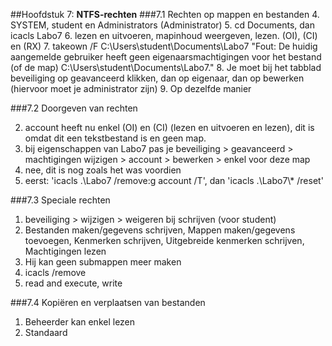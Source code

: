 ##Hoofdstuk 7: __NTFS-rechten__
###7.1 Rechten op mappen en bestanden
4. SYSTEM, student en Administrators (Administrator)
5. cd Documents, dan icacls Labo7
6. lezen en uitvoeren, mapinhoud weergeven, lezen. (OI), (CI) en (RX)
7. takeown /F C:\Users\student\Documents\Labo7
    "Fout: De huidig aangemelde gebruiker heeft geen eigenaarsmachtigingen
    voor het bestand (of de map) C:\Users\student\Documents\Labo7."
8. Je moet bij het tabblad beveiliging op geavanceerd klikken, dan op eigenaar, dan op bewerken (hiervoor moet je administrator zijn)
9. Op dezelfde manier

###7.2 Doorgeven van rechten

2. account heeft nu enkel (OI) en (CI) (lezen en uitvoeren en lezen), dit is omdat dit een tekstbestand is en geen map.
3. bij eigenschappen van Labo7 pas je beveiliging > geavanceerd > machtigingen wijzigen > account > bewerken > enkel voor deze map
4. nee, dit is nog zoals het was voordien
5. eerst: 'icacls .\Labo7 /remove:g account /T', dan 'icacls .\Labo7\\* /reset'

###7.3 Speciale rechten

1. beveiliging > wijzigen > weigeren bij schrijven (voor student)
3. Bestanden maken/gegevens schrijven, Mappen maken/gegevens toevoegen, Kenmerken schrijven, Uitgebreide kenmerken schrijven, Machtigingen lezen
4. Hij kan geen submappen meer maken
5. icacls /remove
6. read and execute, write

###7.4 Kopiëren en verplaatsen van bestanden

1. Beheerder kan enkel lezen
2. Standaard

